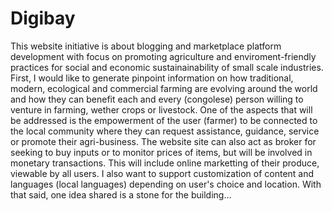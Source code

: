 # Digibay
This website initiative is about blogging and marketplace platform development with focus on promoting agriculture and enviroment-friendly practices for social and economic sustainainability of small scale industries. First, I would like to generate pinpoint information on how traditional, modern, ecological and commercial farming are evolving around the world and how they can benefit each and every (congolese) person willing to venture in farming, wether crops or livestock. One of the aspects that will be addressed is the empowerment of the user (farmer) to be connected to the local community where they can request assistance, guidance, service or promote their agri-business. The website site can also act as broker for seeking to buy inputs or to monitor prices of items, but will be involved in monetary transactions. This will include online marketting of their produce, viewable by all users. I also want to support customization of content and languages (local languages) depending on user's choice and location. With that said, one idea shared is a stone for the building...
